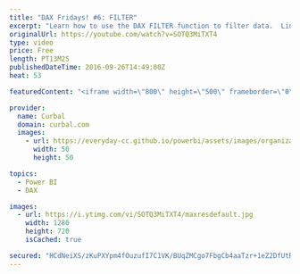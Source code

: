 ```yaml
---
title: "DAX Fridays! #6: FILTER"
excerpt: "Learn how to use the DAX FILTER function to filter data.  Link to PBI file: https://curbal.com/blog/glossary/filter-dax   PREVIOUS VIDEO: https://www.youtube.com/watch?v=-oDpOfhgmzA NEXT VIDEO:-  You can apply filters in formulas that take a table as input. Instead of entering a table name, you use the"
originalUrl: https://youtube.com/watch?v=SOTQ3MiTXT4
type: video
price: Free
length: PT13M2S
publishedDateTime: 2016-09-26T14:49:00Z
heat: 53

featuredContent: "<iframe width=\"800\" height=\"500\" frameborder=\"0\" src=\"https://www.youtube.com/embed/SOTQ3MiTXT4\" allow=\"accelerometer; autoplay; encrypted-media; gyroscope; picture-in-picture\" allowfullscreen></iframe>"

provider:
  name: Curbal
  domain: curbal.com
  images:
    - url: https://everyday-cc.github.io/powerbi/assets/images/organizations/curbal.com-50x50.jpg
      width: 50
      height: 50

topics:
  - Power BI
  - DAX

images:
  - url: https://i.ytimg.com/vi/SOTQ3MiTXT4/maxresdefault.jpg
    width: 1280
    height: 720
    isCached: true

secured: "HCdNeiXS/zKuPXYpm4fOuzufI7C1VK/BUqZMCgo7FbgCb4aaTzr+1eZ2DfUtRv/Nq6gqHKPM+2LS4yj8/aZCAq36kRMrnAYCt0i695d8UhiGg7wt9JyxwyYI6iKuZU9Dt3YOGonNqtqw2kg+gg0q4LYQSpdx5hhNIoFxplV8U6G/UkmozG4YwOR2U78NcNFFERK/oNFIW+TxxP518LfLFZpToe95z+S2Gz/D5zI87EbC8WiaDvcf729ieI2vipiO0OBDfIM7csd8df8SJcBW4uO7Q7PP3NwPfcrjEHrKTrqLzezB2/cphY6Sp4Ng2+Yy03MKJ2DO9Aby4En/ijL6cJuPDFhNfov2LBw4KNWUKdgGTXsl7/zYY+5mZQmFa7pE5C6Syh3Vw8cQmfoJk7PL/1W+x0afIaU3RxrRXvckw3E=;rJJNPVDpnuww+BysmLmXdw=="
---
```


